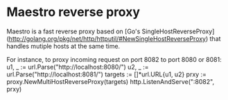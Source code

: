 Maestro reverse proxy
================================
Maestro is a fast reverse proxy based on [Go's SingleHostReverseProxy] (http://golang.org/pkg/net/http/httputil/#NewSingleHostReverseProxy) that handles mutiple hosts at the same time.

For instance, to proxy incoming request on port 8082 to port 8080 or 8081:
     u1, _ := url.Parse("http://localhost:8080/")
     u2, _ := url.Parse("http://localhost:8081/")
     targets := []*url.URL{u1, u2}
     prxy := proxy.NewMultiHostReverseProxy(targets)
     http.ListenAndServe(":8082", prxy)
